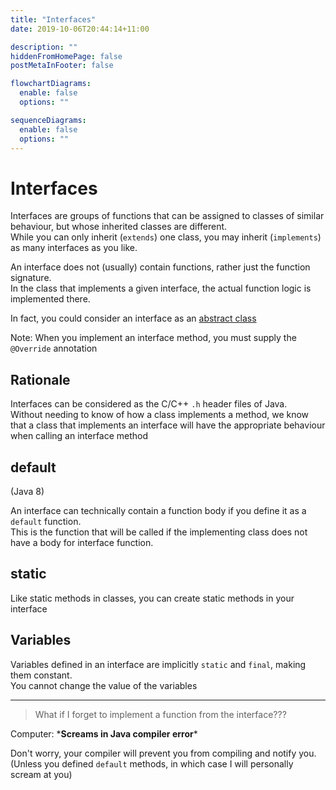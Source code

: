 ```yaml
---
title: "Interfaces"
date: 2019-10-06T20:44:14+11:00

description: ""
hiddenFromHomePage: false
postMetaInFooter: false

flowchartDiagrams:
  enable: false
  options: ""

sequenceDiagrams:
  enable: false
  options: ""
---
```


# Interfaces

Interfaces are groups of functions that can be assigned to classes of similar behaviour, but whose inherited classes are different.  
While you can only inherit (`extends`) one class, you may inherit (`implements`) as many interfaces as you like.

An interface does not (usually) contain functions, rather just the function signature.  
In the class that implements a given interface, the actual function logic is implemented there.

In fact, you could consider an interface as an [abstract class](../abstract-classes)

Note: When you implement an interface method, you must supply the `@Override` annotation

## Rationale

Interfaces can be considered as the C/C++ `.h` header files of Java.  
Without needing to know of how a class implements a method, we know that a class that implements an interface will have the appropriate behaviour when calling an interface method

## default

(Java 8)

An interface can technically contain a function body if you define it as a `default` function.  
This is the function that will be called if the implementing class does not have a body for interface function.

## static

Like static methods in classes, you can create static methods in your interface

## Variables

Variables defined in an interface are implicitly `static` and `final`, making them constant.  
You cannot change the value of the variables

---

> What if I forget to implement a function from the interface???

Computer: \***Screams in Java compiler error**\*

Don't worry, your compiler will prevent you from compiling and notify you.  
(Unless you defined `default` methods, in which case I will personally scream at you)

